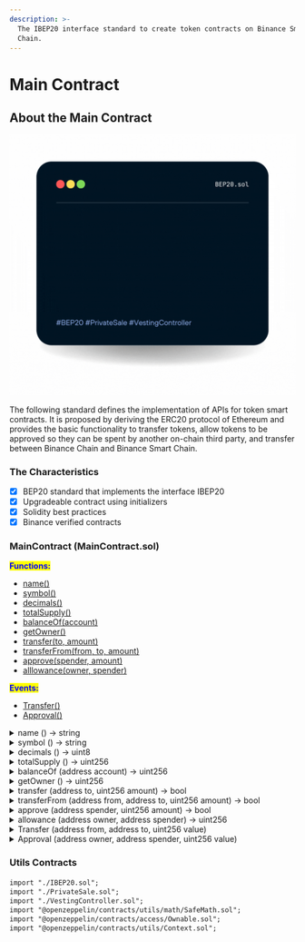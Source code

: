 ```yaml
---
description: >-
  The IBEP20 interface standard to create token contracts on Binance Smart
  Chain.
---
```


# Main Contract

## About the Main Contract

![](../../.gitbook/assets/home.gif)

The following standard defines the implementation of APIs for token smart contracts. It is proposed by deriving the ERC20 protocol of Ethereum and provides the basic functionality to transfer tokens, allow tokens to be approved so they can be spent by another on-chain third party, and transfer between Binance Chain and Binance Smart Chain.

### The Characteristics

* [x] BEP20 standard that implements the interface IBEP20
* [x] Upgradeable contract using initializers​
* [x] Solidity best practices
* [x] Binance verified contracts

### MainContract (MainContract.sol)

<mark style="color:blue;">**Functions:**</mark>

* [name()](overview.md#name-string)
* [symbol()](overview.md#symbol-string)
* [decimals()](overview.md#decimals-uint8)
* [totalSupply()](overview.md#undefined)
* [balanceOf(account)](overview.md#undefined-1)
* [getOwner()](overview.md#undefined-2)
* [transfer(to, amount)](overview.md#transferfrom-address-from-address-to-uint256-amount-bool)
* [transferFrom(from, to, amount)](overview.md#undefined)
* [approve(spender, amount)](overview.md#undefined-1)
* [alllowance(owner, spender)](overview.md#undefined-2)

<mark style="color:blue;">**Events:**</mark>

* [Transfer()](overview.md#transfer-address-from-address-to-uint256-value)
* [Approval()](overview.md#approval-address-owner-address-spender-uint256-value)

<details>

<summary>name () → string</summary>

Returns the name of the token - e.g. "MyToken".

</details>

<details>

<summary>symbol () → string </summary>

Returns the symbol of the token, usually a shorter version of the name.

</details>

<details>

<summary>decimals () → uint8</summary>

Returns the number of decimals used to get its user representation. For example, if `decimals` equals `2`, a balance of `505` tokens should be displayed to a user as `5.05` (`505 / 10 ** 2`).

Tokens usually opt for a value of 18, imitating the relationship between Ether and Wei. This is the value [`ERC20`](https://docs.openzeppelin.com/contracts/4.x/api/token/erc20#ERC20) uses, unless this function is overridden.

</details>

<details>

<summary>totalSupply () → uint256</summary>



</details>

<details>

<summary>balanceOf (address account) → uint256</summary>

See [`IERC20.balanceOf`](https://docs.openzeppelin.com/contracts/4.x/api/token/erc20#IERC20-balanceOf-address-).

</details>

<details>

<summary>getOwner () → uint256</summary>

Returns the bep20 token owner which is necessary for binding with bep2 token.

</details>

<details>

<summary>transfer (address to, uint256 amount) → bool</summary>

Moves `amount` tokens from the caller’s account to `to`.

Returns a boolean value indicating whether the operation succeeded.

Emits a [`Transfer`](https://docs.openzeppelin.com/contracts/4.x/api/token/erc20#IERC20-Transfer-address-address-uint256-) event.

</details>

<details>

<summary>transferFrom (address from, address to, uint256 amount) → bool</summary>

Emits an [`Approval`](https://docs.openzeppelin.com/contracts/4.x/api/token/erc20#IERC20-Approval-address-address-uint256-) event indicating the updated allowance. This is not required by the EIP. See the note at the beginning of [`ERC20`](https://docs.openzeppelin.com/contracts/4.x/api/token/erc20#ERC20).

</details>

<details>

<summary>approve (address spender, uint256 amount) → bool</summary>

If `amount` is the maximum `uint256`, the allowance is not updated on `transferFrom`. This is semantically equivalent to an infinite approval.

</details>

<details>

<summary>allowance (address owner, address spender) → uint256</summary>

See [`IERC20.allowance`](https://docs.openzeppelin.com/contracts/4.x/api/token/erc20#IERC20-allowance-address-address-).

</details>

<details>

<summary>Transfer (address from, address to, uint256 value)</summary>

Emitted when `value` tokens are moved from one account (`from`) to another (`to`).

Note that `value` may be zero.

</details>

<details>

<summary>Approval (address owner, address spender, uint256 value)</summary>

Emitted when the allowance of a `spender` for an `owner` is set by a call to [`approve`](https://docs.openzeppelin.com/contracts/4.x/api/token/erc20#IERC20-approve-address-uint256-). `value` is the new allowance.

</details>

### Utils Contracts

```solidity
import "./IBEP20.sol";
import "./PrivateSale.sol";
import "./VestingController.sol";
import "@openzeppelin/contracts/utils/math/SafeMath.sol";
import "@openzeppelin/contracts/access/Ownable.sol";
import "@openzeppelin/contracts/utils/Context.sol";
```
